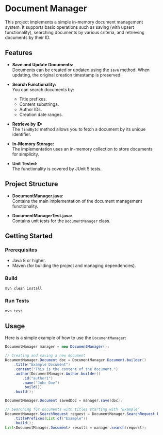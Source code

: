 # Document Manager

This project implements a simple in-memory document management system. It supports basic operations such as saving (with upsert functionality), searching documents by various criteria, and retrieving documents by their ID.

## Features

- **Save and Update Documents:**  
  Documents can be created or updated using the `save` method. When updating, the original creation timestamp is preserved.

- **Search Functionality:**  
  You can search documents by:
  - Title prefixes.
  - Content substrings.
  - Author IDs.
  - Creation date ranges.

- **Retrieve by ID:**  
  The `findById` method allows you to fetch a document by its unique identifier.

- **In-Memory Storage:**  
  The implementation uses an in-memory collection to store documents for simplicity.

- **Unit Tested:**  
  The functionality is covered by JUnit 5 tests.

## Project Structure

- **DocumentManager.java:**  
  Contains the main implementation of the document management functionality.

- **DocumentManagerTest.java:**  
  Contains unit tests for the `DocumentManager` class.

## Getting Started

### Prerequisites

- Java 8 or higher.
- Maven (for building the project and managing dependencies).

### Build

```bash
mvn clean install
```

### Run Tests

```bash
mvn test
```

## Usage

Here is a simple example of how to use the `DocumentManager`:

```java
DocumentManager manager = new DocumentManager();

// Creating and saving a new document
DocumentManager.Document doc = DocumentManager.Document.builder()
    .title("Example Document")
    .content("This is the content of the document.")
    .author(DocumentManager.Author.builder()
        .id("author1")
        .name("John Doe")
        .build())
    .build();

DocumentManager.Document savedDoc = manager.save(doc);

// Searching for documents with titles starting with "Example"
DocumentManager.SearchRequest request = DocumentManager.SearchRequest.builder()
    .titlePrefixes(List.of("Example"))
    .build();
List<DocumentManager.Document> results = manager.search(request);
```

